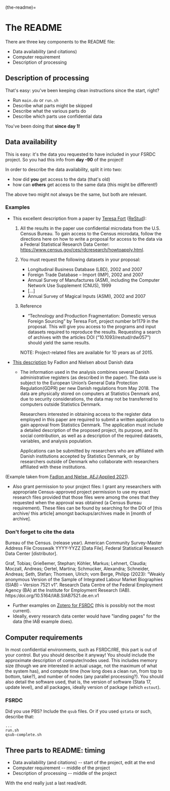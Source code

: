 (the-readme)=
# The README

There are three key components to the README file:
- Data availability (and citations)
- Computer requirement 
- Description of processing

## Description of processing
That's easy: you've been keeping clean instructions since the start, right?

- Run `main.do` or `run.sh`
- Describe what parts might be skipped
- Describe what the various parts do
- Describe which parts use confidential data

You've been doing that **since day 1!**

## Data availability
This is easy: it's the data you requested to have included in your FSRDC project. So you had this info from **day -90** of the project!

In order to describe the data availability, split it into two:
- how did **you** get access to the data (that's old)
- how can **others** get access to the same data (this might be different!)

The above two might not always be the same, but both are relevant.

### Examples
- This excellent description from a paper by [Teresa Fort](https://faculty.tuck.dartmouth.edu/teresa-fort/) ([ReStud](https://academic.oup.com/restud/article-abstract/84/2/650/2687762?redirectedFrom=fulltext&login=false)):
  1. All the results in the paper use confidential microdata from the U.S. Census Bureau. To gain access to the Census microdata, follow the 
     directions here on how to write a proposal for access to the data via a Federal Statistical Research Data Center: 
     https://www.census.gov/ces/rdcresearch/howtoapply.html.
  2. You must request the following datasets in your proposal:
     - Longitudinal Business Database (LBD), 2002 and 2007
     - Foreign Trade Database – Import (IMP), 2002 and 2007
     - Annual Survey of Manufactures (ASM), including the Computer Network Use Supplement (CNUS), 1999
     - [...]
     - Annual Survey of Magical Inputs (ASMI), 2002 and 2007
   3. Reference
      - “Technology and Production Fragmentation: Domestic versus Foreign Sourcing” by Teresa Fort, project number br1179 in the proposal. This will 
       give you access to the programs and input datasets required to reproduce the results. Requesting a search of archives with the articles DOI 
       (“10.1093/restud/rdw057”) should yield the same results.

      NOTE: Project-related files are available for 10 years as of 2015.

- [This description](https://social-science-data-editors.github.io/guidance/Guidance/Requested_information_dcas.html) by Fadlon and Nielsen about Danish data
  - The information used in the analysis combines several Danish administrative registers (as described in the paper). The data use is subject to 
    the European Union’s General Data Protection Regulation(GDPR) per new Danish regulations from May 2018. The data are physically stored on 
    computers at Statistics Denmark and, due to security considerations, the data may not be transferred to computers outside Statistics Denmark.

    Researchers interested in obtaining access to the register data employed in this paper are required to submit a written application to gain 
    approval from Statistics Denmark. The application must include a detailed description of the proposed project, its purpose, and its social 
    contribution, as well as a description of the required datasets, variables, and analysis population.

    Applications can be submitted by researchers who are affiliated with Danish institutions accepted by Statistics Denmark, or by researchers 
    outside of Denmark who collaborate with researchers affiliated with these institutions.

(Example taken from [Fadlon and Nielse, AEJ:Applied 2021](https://www.aeaweb.org/articles?id=10.1257/app.20170604)).

- Also grant permission to your project files:
  I grant any researchers with appropriate Census-approved project permission to use my exact research files provided that those files were among 
  the ones that they requested when the approval was obtained (a Census Bureau requirement). These files can be found by searching for the DOI of 
  [this archive/ this article] amongst backups/archives made in [month of archive].

### Don't forget to cite the data
Bureau of the Census. (release year). American Community Survey-Master Address File Crosswalk YYYY-YYZZ [Data File]. Federal Statistical Research Data Center [distributor].

Graf, Tobias; Grießemer, Stephan; Köhler, Markus; Lehnert, Claudia; Moczall, Andreas; Oertel, Martina; Schmucker, Alexandra; Schneider, Andreas; Seth, Stefan; Thomsen, Ulrich; vom Berge, Philipp (2023): “Weakly anonymous Version of the Sample of Integrated Labour Market Biographies (SIAB) – Version 7521 v1”. Research Data Centre of the Federal Employment Agency (BA) at the Institute for Employment Research (IAB). https:/doi.org/10.5164/IAB.SIAB7521.de.en.v1

- Further examples on [Zotero for FSRDC](https://www.zotero.org/groups/2245704/fsrdc) (this is possibly not the most current).
- Ideally, every research data center would have "landing pages" for the data (the IAB example does).

## Computer requirements
In most confidential environments, such as FSRDC/IRE, this part is out of your control. But you should describe it anyway! You should include the approximate description of computer/nodes used. This includes memory size (though we are interested in actual usage, not the maximum of what the system has), and compute time (how long does a clean run, from top to bottom, take?), and number of nodes (any parallel processing?). You should also detail the software used, that is, the version of software (Stata 17, update level), and all packages, ideally version of package (which `estout`).

### FSRDC
Did you use PBS? Include the `qsub` files. Or if you used `qstata` or such, describe that: 

```plain text
...
run.sh
qsub-complete.sh
```

## Three parts to README: timing
- Data availability (and citations) -- start of the project, edit at the end
- Computer requirement -- middle of the project 
- Description of processing -- middle of the project

With the end really just a last read/edit.

